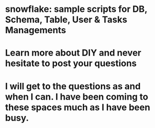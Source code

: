 # snowflake: sample scripts for DB, Schema, Table, User & Tasks Managements 
# Learn more about DIY and never hesitate to post your questions
# I will get to the questions as and when I can. I have been coming to these spaces much as I have been busy.
